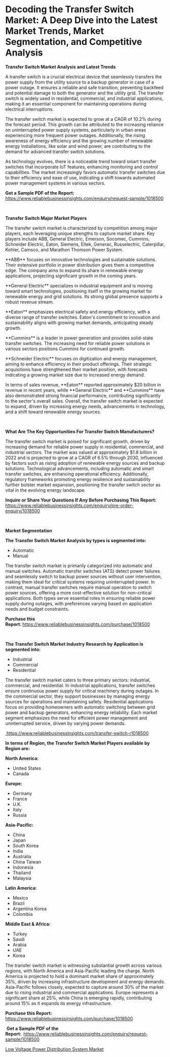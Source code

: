 <p><h1>Decoding the Transfer Switch Market: A Deep Dive into the Latest Market Trends, Market Segmentation, and Competitive Analysis</h1></p><p><strong>Transfer Switch Market Analysis and Latest Trends</strong></p>
<p><p>A transfer switch is a crucial electrical device that seamlessly transfers the power supply from the utility source to a backup generator in case of a power outage. It ensures a reliable and safe transition, preventing backfeed and potential damage to both the generator and the utility grid. The transfer switch is widely used in residential, commercial, and industrial applications, making it an essential component for maintaining operations during electrical interruptions.</p><p>The transfer switch market is expected to grow at a CAGR of 10.2% during the forecast period. This growth can be attributed to the increasing reliance on uninterrupted power supply systems, particularly in urban areas experiencing more frequent power outages. Additionally, the rising awareness of energy efficiency and the growing number of renewable energy installations, like solar and wind power, are contributing to the demand for advanced transfer switch solutions.</p><p>As technology evolves, there is a noticeable trend toward smart transfer switches that incorporate IoT features, enhancing monitoring and control capabilities. The market increasingly favors automatic transfer switches due to their efficiency and ease of use, indicating a shift towards automated power management systems in various sectors.</p></p>
<p><strong>Get a Sample PDF of the Report:&nbsp;</strong> <a href="https://www.reliablebusinessinsights.com/enquiry/request-sample/1018500?utm_campaign=2384&utm_medium=2&utm_source=Github&utm_content=ia&utm_term=13022025&utm_id=transfer-switch">https://www.reliablebusinessinsights.com/enquiry/request-sample/1018500</a></p>
<p>&nbsp;</p>
<p><strong>Transfer Switch Major Market Players</strong></p>
<p><p>The transfer switch market is characterized by competition among major players, each leveraging unique strengths to capture market share. Key players include ABB, General Electric, Emerson, Socomec, Cummins, Schneider Electric, Eaton, Siemens, Eltek, Generac, Russelectric, Caterpillar, Kohler, Camsco, and Marathon Thomson Power System.</p><p>**ABB** focuses on innovative technologies and sustainable solutions. Their extensive portfolio in power distribution gives them a competitive edge. The company aims to expand its share in renewable energy applications, projecting significant growth in the coming years. </p><p>**General Electric** specializes in industrial equipment and is moving toward smart technologies, positioning itself in the growing market for renewable energy and grid solutions. Its strong global presence supports a robust revenue stream.</p><p>**Eaton** emphasizes electrical safety and energy efficiency, with a diverse range of transfer switches. Eaton's commitment to innovation and sustainability aligns with growing market demands, anticipating steady growth.</p><p>**Cummins** is a leader in power generation and provides solid-state transfer switches. The increasing need for reliable power solutions in various sectors positions Cummins for continued growth.</p><p>**Schneider Electric** focuses on digitization and energy management, aiming to enhance efficiency in their product offerings. Their strategic acquisitions have strengthened their market position, with forecasts indicating a growing market size due to increased energy demand.</p><p>In terms of sales revenue, **Eaton** reported approximately $20 billion in revenue in recent years, while **General Electric** and **Cummins** have also demonstrated strong financial performance, contributing significantly to the sector's overall sales. Overall, the transfer switch market is expected to expand, driven by increasing energy needs, advancements in technology, and a shift toward renewable energy sources.</p></p>
<p>&nbsp;</p>
<p><strong>What Are The Key Opportunities For Transfer Switch Manufacturers?</strong></p>
<p><p>The transfer switch market is poised for significant growth, driven by increasing demand for reliable power supply in residential, commercial, and industrial sectors. The market was valued at approximately $1.8 billion in 2022 and is projected to grow at a CAGR of 6.5% through 2030, influenced by factors such as rising adoption of renewable energy sources and backup solutions. Technological advancements, including automatic and smart transfer switches, are enhancing operational efficiency. Additionally, regulatory frameworks promoting energy resilience and sustainability further bolster market expansion, positioning the transfer switch sector as vital in the evolving energy landscape.</p></p>
<p><strong>Inquire or Share Your Questions If Any Before Purchasing This Report:</strong> <a href="https://www.reliablebusinessinsights.com/enquiry/pre-order-enquiry/1018500?utm_campaign=2384&utm_medium=2&utm_source=Github&utm_content=ia&utm_term=13022025&utm_id=transfer-switch">https://www.reliablebusinessinsights.com/enquiry/pre-order-enquiry/1018500</a></p>
<p>&nbsp;</p>
<p><strong>Market Segmentation</strong></p>
<p><strong>The Transfer Switch Market Analysis by types is segmented into:</strong></p>
<p><ul><li>Automatic</li><li>Manual</li></ul></p>
<p><p>The transfer switch market is primarily categorized into automatic and manual switches. Automatic transfer switches (ATS) detect power failures and seamlessly switch to backup power sources without user intervention, making them ideal for critical systems requiring uninterrupted power. In contrast, manual transfer switches require manual operation to switch power sources, offering a more cost-effective solution for non-critical applications. Both types serve essential roles in ensuring reliable power supply during outages, with preferences varying based on application needs and budget constraints.</p></p>
<p><strong>Purchase this Report:&nbsp;</strong><a href="https://www.reliablebusinessinsights.com/purchase/1018500?utm_campaign=2384&utm_medium=2&utm_source=Github&utm_content=ia&utm_term=13022025&utm_id=transfer-switch">https://www.reliablebusinessinsights.com/purchase/1018500</a></p>
<p>&nbsp;</p>
<p><strong>The Transfer Switch Market Industry Research by Application is segmented into:</strong></p>
<p><ul><li>Industrial</li><li>Commercial</li><li>Residential</li></ul></p>
<p><p>The transfer switch market caters to three primary sectors: industrial, commercial, and residential. In industrial applications, transfer switches ensure continuous power supply for critical machinery during outages. In the commercial sector, they support businesses by managing energy sources for operations and maintaining safety. Residential applications focus on providing homeowners with automatic switching between grid power and backup generators, enhancing energy reliability. Each market segment emphasizes the need for efficient power management and uninterrupted service, driven by varying power demands.</p></p>
<p><a href="https://www.reliablebusinessinsights.com/transfer-switch-r1018500?utm_campaign=2384&utm_medium=2&utm_source=Github&utm_content=ia&utm_term=13022025&utm_id=transfer-switch">&nbsp;https://www.reliablebusinessinsights.com/transfer-switch-r1018500</a></p>
<p><strong>In terms of Region, the Transfer Switch Market Players available by Region are:</strong></p>
<p>
    <p> <strong> North America: </strong>
        <ul>
            <li>United States</li>
            <li>Canada</li>
        </ul>
        </p> 
    <p> <strong> Europe: </strong>
        <ul>
            <li>Germany</li>
            <li>France</li>
            <li>U.K.</li>
            <li>Italy</li>
            <li>Russia</li>
        </ul>
        </p> 
    <p> <strong> Asia-Pacific: </strong>
        <ul>
            <li>China</li>
            <li>Japan</li>
            <li>South Korea</li>
            <li>India</li>
            <li>Australia</li>
            <li>China Taiwan</li>
            <li>Indonesia</li>
            <li>Thailand</li>
            <li>Malaysia</li>
        </ul>
        </p> 
    <p> <strong> Latin America: </strong>
        <ul>
            <li>Mexico</li>
            <li>Brazil</li>
            <li>Argentina Korea</li>
            <li>Colombia</li>
        </ul>
        </p> 
    <p> <strong> Middle East & Africa: </strong>
        <ul>
            <li>Turkey</li>
            <li>Saudi</li>
            <li>Arabia</li>
            <li>UAE</li>
            <li>Korea</li>
        </ul>
    </p>
    </p>
<p><p>The transfer switch market is witnessing substantial growth across various regions, with North America and Asia-Pacific leading the charge. North America is projected to hold a dominant market share of approximately 35%, driven by increasing infrastructure development and energy demands. Asia-Pacific follows closely, expected to capture around 30% of the market due to rising industrial and commercial applications. Europe represents a significant share at 25%, while China is emerging rapidly, contributing around 15% as it expands its energy infrastructure.</p></p>
<p><strong>Purchase this Report: </strong><a href="https://www.reliablebusinessinsights.com/purchase/1018500?utm_campaign=2384&utm_medium=2&utm_source=Github&utm_content=ia&utm_term=13022025&utm_id=transfer-switch">https://www.reliablebusinessinsights.com/purchase/1018500</a></p>
<p>&nbsp;<strong>Get a Sample PDF of the Report:&nbsp;&nbsp;</strong><a href="https://www.reliablebusinessinsights.com/enquiry/request-sample/1018500?utm_campaign=2384&utm_medium=2&utm_source=Github&utm_content=ia&utm_term=13022025&utm_id=transfer-switch">https://www.reliablebusinessinsights.com/enquiry/request-sample/1018500</a></p>
<p><strong></strong></p>
<p><p><a href="https://github.com/donnettaletizia/Market-Research-Report-List-1/blob/main/low-voltage-power-distribution-system-market.md?utm_campaign=2384&utm_medium=2&utm_source=Github&utm_content=ia&utm_term=13022025&utm_id=transfer-switch">Low Voltage Power Distribution System Market</a></p></p>